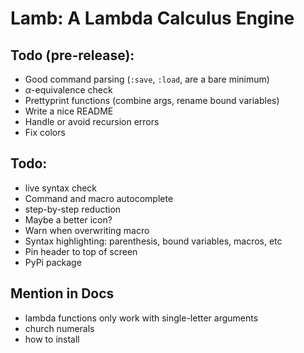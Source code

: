 # Lamb: A Lambda Calculus Engine


## Todo (pre-release):
 - Good command parsing (`:save`, `:load`, are a bare minimum)
 - $\alpha$-equivalence check
 - Prettyprint functions (combine args, rename bound variables)
 - Write a nice README
 - Handle or avoid recursion errors
 - Fix colors

## Todo:
 - live syntax check
 - Command and macro autocomplete
 - step-by-step reduction
 - Maybe a better icon?
 - Warn when overwriting macro
 - Syntax highlighting: parenthesis, bound variables, macros, etc
 - Pin header to top of screen
 - PyPi package

## Mention in Docs
 - lambda functions only work with single-letter arguments
 - church numerals
 - how to install